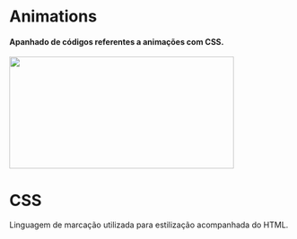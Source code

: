 # Animations
 
#### Apanhado de códigos referentes a animações com CSS. 
 
 <img align="center" width="400" height="200" src="https://i.ytimg.com/vi/Ebn7YlsHqPo/maxresdefault.jpg">
 
# CSS 

Linguagem de marcação utilizada para estilização acompanhada do HTML.
 
 
